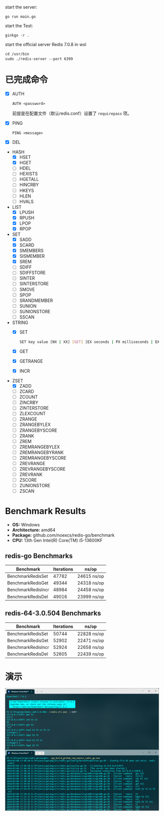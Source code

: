 start the server:
```shell
go run main.go
```

start the Test:
```shell
ginkgo -r .
```


start the official server Redis 7.0.8 in wsl
```shell
cd /usr/bin
sudo ./redis-server --port 6399
```

# 已完成命令

 - [x] AUTH

   ```shell
   AUTH <password> 
   ```
    前提是在配置文件（默认redis.conf）设置了 `requirepass` 项。
   
 - [x] PING
   
    ```shell
    PING <message>
    ```
 - [x] DEL
   
 - HASH
   - [x] HSET
   - [x] HGET
   - [ ] HDEL
   - [ ] HEXISTS
   - [ ] HGETALL
   - [ ] HINCRBY
   - [ ] HKEYS
   - [ ] HLEN
   - [ ] HVALS
- LIST
  - [x] LPUSH
  - [x] RPUSH
  - [x] LPOP
  - [x] RPOP
- SET
  - [x] SADD
  - [x] SCARD
  - [x] SMEMBERS
  - [x] SISMEMBER
  - [x] SREM
  - [ ] SDIFF
  - [ ] SDIFFSTORE
  - [ ] SINTER
  - [ ] SINTERSTORE
  - [ ] SMOVE
  - [ ] SPOP
  - [ ] SRANDMEMBER
  - [ ] SUNION
  - [ ] SUNIONSTORE
  - [ ] SSCAN
- STRING
  - [x] SET
  
    ```sh
    SET key value [NX | XX] [GET] [EX seconds | PX milliseconds | EXAT unix-time-seconds | PXAT unix-time-milliseconds | KEEPTTL]
    ```
  - [x] GET
  - [x] GETRANGE
  - [x] INCR
- ZSET
  - [x] ZADD				
  - [ ] ZCARD				
  - [ ] ZCOUNT			
  - [ ] ZINCRBY			
  - [ ] ZINTERSTORE		
  - [ ] ZLEXCOUNT			
  - [ ] ZRANGE			
  - [ ] ZRANGEBYLEX		
  - [ ] ZRANGEBYSCORE		
  - [ ] ZRANK				
  - [ ] ZREM				
  - [ ] ZREMRANGEBYLEX
  - [ ] ZREMRANGEBYRANK
  - [ ] ZREMRANGEBYSCORE
  - [ ] ZREVRANGE			
  - [ ] ZREVRANGEBYSCORE
  - [ ] ZREVRANK			
  - [ ] ZSCORE			
  - [ ] ZUNIONSTORE		
  - [ ] ZSCAN

# Benchmark Results

- **OS:** Windows
- **Architecture:** amd64
- **Package:** github.com/noexcs/redis-go/benchmark
- **CPU:** 13th Gen Intel(R) Core(TM) i5-13600KF

## redis-go Benchmarks

| Benchmark       | Iterations | ns/op     |
|-----------------|------------|-----------|
| BenchmarkRedisSet | 47782      | 24615 ns/op |
| BenchmarkRedisGet | 49344      | 24318 ns/op |
| BenchmarkRedisIncr| 48984      | 24458 ns/op |
| BenchmarkRedisDel | 49016      | 23999 ns/op |


## redis-64-3.0.504 Benchmarks

| Benchmark       | Iterations | ns/op     |
|-----------------|------------|-----------|
| BenchmarkRedisSet | 50744      | 22828 ns/op |
| BenchmarkRedisGet | 52902      | 22471 ns/op |
| BenchmarkRedisIncr| 52924      | 22658 ns/op |
| BenchmarkRedisDel | 52605      | 22439 ns/op |

# 演示

<img src=".\img\demonstrate.png" style="zoom: 50%" alt="demonstrate"/>
